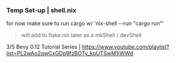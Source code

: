 ### Temp Set-up | shell.nix ###
for now make sure to run cargo w/ 'nix-shell --run "cargo run"'
> will add to flake.nix later as a mkShell / devShell

3/5 Bevy 0.12 Tutorial Series 
| https://www.youtube.com/playlist?list=PL2wAo2qwCxGDp9fzBOTy_kpUTSwM1iWWd
